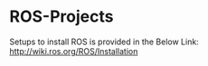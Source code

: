 # ROS-Projects

Setups to install ROS is provided in the Below Link:
http://wiki.ros.org/ROS/Installation
